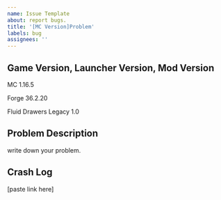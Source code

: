 ```yaml
---
name: Issue Template
about: report bugs.
title: '[MC Version]Problem'
labels: bug
assignees: ''
---
```


## Game Version, Launcher Version, Mod Version

MC 1.16.5

Forge 36.2.20

Fluid Drawers Legacy 1.0

## Problem Description

write down your problem.

## Crash Log

[paste link here]
